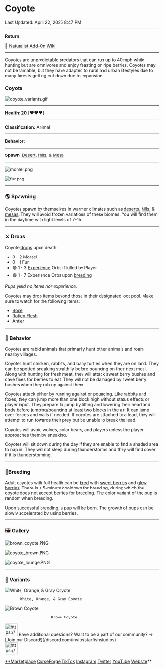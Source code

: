 # Coyote

Last Updated: April 22, 2025 8:47 PM

---

**Return**

🐻 [Naturalist Add-On Wiki](/www.notion.so/1a7a9a61c3f1800c8e32e893d6e7f430?pvs=21)

---

Coyotes are unpredictable predators that can run up to 40 mph while hunting but are omnivores and enjoy feasting on ripe berries. Coyotes may not be tamable, but they have adapted to rural and urban lifestyles due to many forests getting cut down due to expansion. 

<aside>

### **Coyote**

![coyote_variants.gif](coyote_variants.gif)

---

**Health: 20** [♥️♥️♥️]

---

**Classification:** [Animal](/minecraft.fandom.com/wiki/Animal) 

---

**Behavior:** 

---

**Spawn:** [Desert](/minecraft.wiki/w/Desert), [Hills](/minecraft.wiki/w/Terrain_features#Hill), & [Mesa](/minecraft.wiki/w/Badlands)

---

![morsel.png](morsel.png)

![fur.png](fur.png)

</aside>

---

### 🌎 Spawning

Coyotes spawn by themselves in warmer climates such as [deserts](/minecraft.wiki/w/Desert), [hills](/minecraft.wiki/w/Terrain_features#Hill), & [mesas](/minecraft.wiki/w/Badlands). They will avoid frozen variations of these biomes. You will find them in the daytime with light levels of 7-15.

---

### ⚔️ Drops

Coyote [drops](/minecraft.fandom.com/wiki/Drops) upon death:

- 0 - 2 Morsel
- 0 - 1 Fur
- 🟢 1 - 3 [Experience](/minecraft.fandom.com/wiki/Experience) Orbs if killed by Player
- 🟢 1 - 7 Experience Orbs upon [breeding](/minecraft.fandom.com/wiki/Breeding)

*Pups yield no items nor experience.*

Coyotes may drop items beyond those in their designated loot pool. Make sure to watch for the following items:

- [Bone](/minecraft.wiki/w/Bone)
- [Rotten Flesh](/minecraft.wiki/w/Rotten_Flesh)
- Antler

---

### 🧠 Behavior

Coyotes are rabid animals that primarily hunt other animals and roam nearby villages. 

Coyotes hunt chicken, rabbits, and baby turtles when they are on land. They can be spotted sneaking stealthily before pouncing on their next meal. Along with hunting for fresh meat, they will attack sweet berry bushes and cave fines for berries to eat. They will not be damaged by sweet berry bushes when they rub up against them.

Coyotes attack either by running against or pouncing. Like rabbits and foxes, they can jump more than one block high without status effects or player input. They prepare to jump by tilting and lowering their head and body before jumping/pouncing at least two blocks in the air.  It can jump over fences and walls if needed. If coyotes are attached to a lead, they will attempt to run towards their prey but be unable to break the lead.

Coyotes will avoid wolves, polar bears, and players unless the player approaches them by sneaking.

Coyotes will sit down during the day if they are unable to find a shaded area to nap in. They will not sleep during thunderstorms and they will find cover if it is thunderstorming.

---

### 🥚Breeding

Adult coyotes with full health can be [bred](/minecraft.fandom.com/wiki/Breeding) with [sweet berries](/minecraft.wiki/w/Sweet_Berries) and [glow berries](/minecraft.wiki/w/Glow_Berries). There is a 5-minute cooldown for breeding, during which the coyote does not accept berries for breeding. The color variant of the pup is random when breeding. 

Upon successful breeding, a pup will be born. The growth of pups can be slowly accelerated by using berries.

---

### 🖼️ Gallery

![brown_coyote.PNG](brown_coyote.png)

![coyote_brown.PNG](coyote_brown.png)

![coyote_lounge.PNG](coyote_lounge.png)

---

### 🎨 Variants

![           White, Orange, & Gray Coyote](coyote_white.gif)

           White, Orange, & Gray Coyote

![                         Brown Coyote](coyote_brown.gif)

                         Brown Coyote

<aside>
<img src="https://www.notion.so/icons/headset_red.svg" alt="https://www.notion.so/icons/headset_red.svg" width="40px" /> Have additional questions? Want to be a part of our community? → [Join our Discord!](/discord.com/invite/starfishstudios)

</aside>

<aside>
<img src="https://www.notion.so/icons/star_red.svg" alt="https://www.notion.so/icons/star_red.svg" width="40px" />

[**Marketplace](/www.minecraft.net/en-us/marketplace/creator?name=Starfish%20Studios)      [CurseForge](/www.curseforge.com/members/starfish_studios/projects)      [TikTok](/www.tiktok.com/@starfishstudios)      [Instagram](/www.instagram.com/starfishstudiosinc/)      [Twitter](/twitter.com/starfishstudios)      [YouTube](/www.youtube.com/@starfishstudios)      [Website](/starfish-studios.com/)**

</aside>
